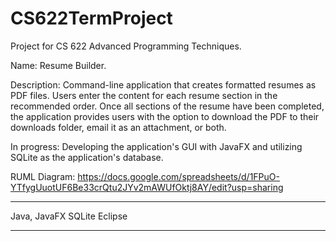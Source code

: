 # CS622TermProject

Project for CS 622 Advanced Programming Techniques.

Name: Resume Builder.

Description: Command-line application that creates formatted resumes as PDF files. Users enter the content for each resume section in the recommended order. Once all sections of the resume have been completed, the application provides users with the option to download the PDF to their downloads folder, email it as an attachment, or both. 

In progress: Developing the application's GUI with JavaFX and utilizing SQLite as the application's database.

RUML Diagram: https://docs.google.com/spreadsheets/d/1FPuO-YTfygUuotUF6Be33crQtu2JYv2mAWUfOktj8AY/edit?usp=sharing

***
Java,
JavaFX
SQLite
Eclipse
***
